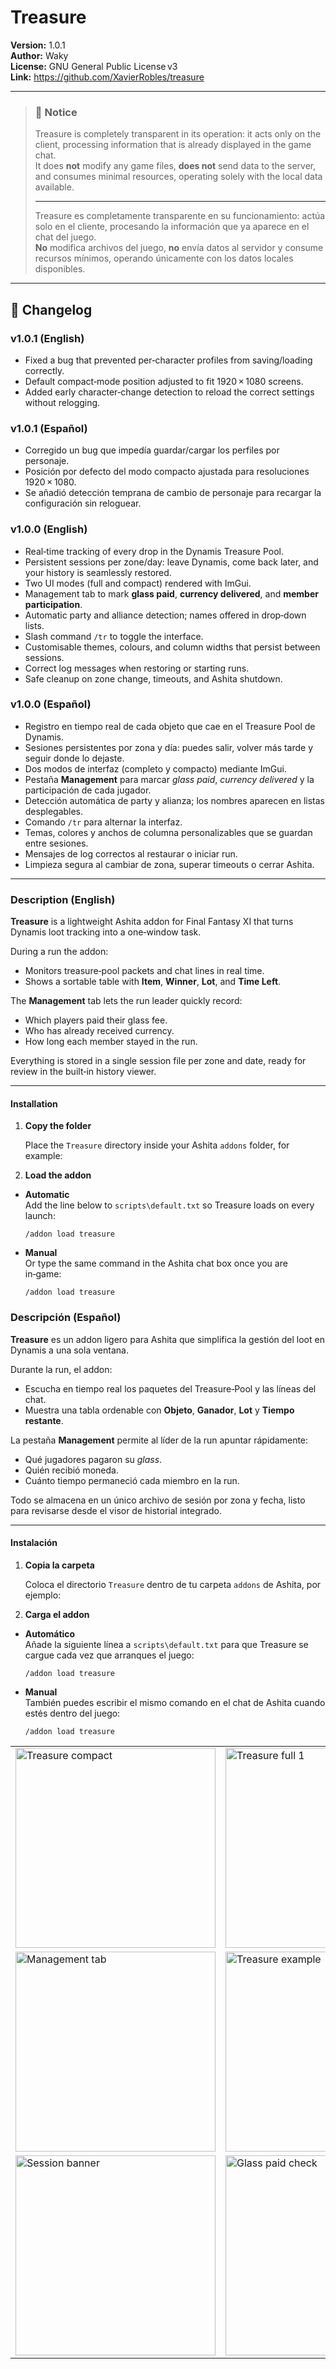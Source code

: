 # Treasure

**Version:** 1.0.1  
**Author:** Waky  
**License:** GNU General Public License v3  
**Link:** <https://github.com/XavierRobles/treasure>

---

> ### 📢 Notice
>
> Treasure is completely transparent in its operation: it acts only on the client, processing information that is already displayed in the game chat.  
> It does **not** modify any game files, **does not** send data to the server, and consumes minimal resources, operating solely with the local data available.
>
> ---
>
> Treasure es completamente transparente en su funcionamiento: actúa solo en el cliente, procesando la información que ya aparece en el chat del juego.  
> **No** modifica archivos del juego, **no** envía datos al servidor y consume recursos mínimos, operando únicamente con los datos locales disponibles.

---

## 📌 Changelog
### v1.0.1 (English)

- Fixed a bug that prevented per‑character profiles from saving/loading correctly.  
- Default compact‑mode position adjusted to fit 1920 × 1080 screens.  
- Added early character‑change detection to reload the correct settings without relogging.

### v1.0.1 (Español)

- Corregido un bug que impedía guardar/cargar los perfiles por personaje.  
- Posición por defecto del modo compacto ajustada para resoluciones 1920 × 1080.  
- Se añadió detección temprana de cambio de personaje para recargar la configuración sin reloguear.

### v1.0.0 (English)

- Real‑time tracking of every drop in the Dynamis Treasure Pool.  
- Persistent sessions per zone/day: leave Dynamis, come back later, and your history is seamlessly restored.  
- Two UI modes (full and compact) rendered with ImGui.  
- Management tab to mark **glass paid**, **currency delivered**, and **member participation**.  
- Automatic party and alliance detection; names offered in drop‑down lists.  
- Slash command `/tr` to toggle the interface.  
- Customisable themes, colours, and column widths that persist between sessions.  
- Correct log messages when restoring or starting runs.  
- Safe cleanup on zone change, timeouts, and Ashita shutdown.

### v1.0.0 (Español)

- Registro en tiempo real de cada objeto que cae en el Treasure Pool de Dynamis.  
- Sesiones persistentes por zona y día: puedes salir, volver más tarde y seguir donde lo dejaste.  
- Dos modos de interfaz (completo y compacto) mediante ImGui.  
- Pestaña **Management** para marcar *glass paid*, *currency delivered* y la participación de cada jugador.  
- Detección automática de party y alianza; los nombres aparecen en listas desplegables.  
- Comando `/tr` para alternar la interfaz.  
- Temas, colores y anchos de columna personalizables que se guardan entre sesiones.  
- Mensajes de log correctos al restaurar o iniciar run.  
- Limpieza segura al cambiar de zona, superar timeouts o cerrar Ashita.

---

### Description (English)

**Treasure** is a lightweight Ashita addon for Final Fantasy XI that turns Dynamis loot tracking into a one‑window task.

During a run the addon:

- Monitors treasure‑pool packets and chat lines in real time.  
- Shows a sortable table with **Item**, **Winner**, **Lot**, and **Time Left**.  

The **Management** tab lets the run leader quickly record:

- Which players paid their glass fee.  
- Who has already received currency.  
- How long each member stayed in the run.

Everything is stored in a single session file per zone and date, ready for review in the built‑in history viewer.

---

#### Installation

1. **Copy the folder**

   Place the `Treasure` directory inside your Ashita `addons` folder, for example:


2. **Load the addon**

- **Automatic**  
  Add the line below to `scripts\default.txt` so Treasure loads on every launch:

  ```
  /addon load treasure
  ```

- **Manual**  
  Or type the same command in the Ashita chat box once you are in‑game:

  ```
  /addon load treasure
  ```
### Descripción (Español)

**Treasure** es un addon ligero para Ashita que simplifica la gestión del loot en Dynamis a una sola ventana.

Durante la run, el addon:

- Escucha en tiempo real los paquetes del Treasure‑Pool y las líneas del chat.  
- Muestra una tabla ordenable con **Objeto**, **Ganador**, **Lot** y **Tiempo restante**.  

La pestaña **Management** permite al líder de la run apuntar rápidamente:

- Qué jugadores pagaron su *glass*.  
- Quién recibió moneda.  
- Cuánto tiempo permaneció cada miembro en la run.

Todo se almacena en un único archivo de sesión por zona y fecha, listo para revisarse desde el visor de historial integrado.

---

#### Instalación

1. **Copia la carpeta**

   Coloca el directorio `Treasure` dentro de tu carpeta `addons` de Ashita, por ejemplo:


2. **Carga el addon**

- **Automático**  
  Añade la siguiente línea a `scripts\default.txt` para que Treasure se cargue cada vez que arranques el juego:

  ```
  /addon load treasure
  ```

- **Manual**  
  También puedes escribir el mismo comando en el chat de Ashita cuando estés dentro del juego:

  ```
  /addon load treasure
  ```
<table>
  <tr>
    <td><img src="https://github.com/user-attachments/assets/66bbff76-e547-4087-9adb-5eb6decc296c"  width="320" alt="Treasure compact"/></td>
    <td><img src="https://github.com/user-attachments/assets/24d38183-3daa-452f-8161-91b7b9fb1176"  width="320" alt="Treasure full 1"/></td>
    <td><img src="https://github.com/user-attachments/assets/00c1ca7a-7ce9-4b7c-b170-299f50c1941b"  width="320" alt="Treasure full 2"/></td>
  </tr>
  <tr>
    <td><img src="https://github.com/user-attachments/assets/1e2077d3-7c33-4504-b39d-2df503fd45e9"  width="320" alt="Management tab"/></td>
    <td><img src="https://github.com/user-attachments/assets/27d2c94f-a166-49d6-bcb2-2dbaa4f0efe0" width="320" alt="Treasure example"/></td>
</td>
    <td><img src="https://github.com/user-attachments/assets/0d0781e6-dc2a-45ca-9680-a28bf3f9c143"  width="320" alt="History viewer"/></td>
  </tr>
  <tr>
    <td><img src="https://github.com/user-attachments/assets/d10998b6-964d-4bf7-9afa-ce5f4b2448e8"  width="320" alt="Session banner"/></td>
    <td><img src="https://github.com/user-attachments/assets/4466ad0a-3dcd-48d1-873c-8197da9352b2"  width="320" alt="Glass paid check"/></td>
    <td><img src="https://github.com/user-attachments/assets/b815ae27-6f85-4026-a0b8-29a9f7b06ae8"  width="320" alt="Currency delivered check"/></td>
  </tr>
</table>




